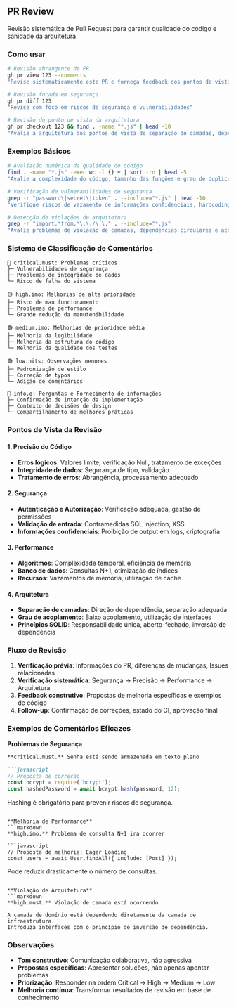 ## PR Review

Revisão sistemática de Pull Request para garantir qualidade do código e sanidade da arquitetura.

### Como usar

```bash
# Revisão abrangente de PR
gh pr view 123 --comments
"Revise sistematicamente este PR e forneça feedback dos pontos de vista de qualidade de código, segurança e arquitetura"

# Revisão focada em segurança
gh pr diff 123
"Revise com foco em riscos de segurança e vulnerabilidades"

# Revisão do ponto de vista da arquitetura
gh pr checkout 123 && find . -name "*.js" | head -10
"Avalie a arquitetura dos pontos de vista de separação de camadas, dependências e princípios SOLID"
```

### Exemplos Básicos

```bash
# Avaliação numérica da qualidade do código
find . -name "*.js" -exec wc -l {} + | sort -rn | head -5
"Avalie a complexidade do código, tamanho das funções e grau de duplicação e aponte pontos de melhoria"

# Verificação de vulnerabilidades de segurança
grep -r "password\|secret\|token" . --include="*.js" | head -10
"Verifique riscos de vazamento de informações confidenciais, hardcoding e bypass de autenticação"

# Detecção de violações de arquitetura
grep -r "import.*from.*\.\./\.\." . --include="*.js"
"Avalie problemas de violação de camadas, dependências circulares e acoplamento"
```

### Sistema de Classificação de Comentários

```
🔴 critical.must: Problemas críticos
├─ Vulnerabilidades de segurança
├─ Problemas de integridade de dados
└─ Risco de falha do sistema

🟡 high.imo: Melhorias de alta prioridade
├─ Risco de mau funcionamento
├─ Problemas de performance
└─ Grande redução da manutenibilidade

🟢 medium.imo: Melhorias de prioridade média
├─ Melhoria da legibilidade
├─ Melhoria da estrutura do código
└─ Melhoria da qualidade dos testes

🟢 low.nits: Observações menores
├─ Padronização de estilo
├─ Correção de typos
└─ Adição de comentários

🔵 info.q: Perguntas e Fornecimento de informações
├─ Confirmação de intenção da implementação
├─ Contexto de decisões de design
└─ Compartilhamento de melhores práticas
```

### Pontos de Vista da Revisão

#### 1. Precisão do Código

- **Erros lógicos**: Valores limite, verificação Null, tratamento de exceções
- **Integridade de dados**: Segurança de tipo, validação
- **Tratamento de erros**: Abrangência, processamento adequado

#### 2. Segurança

- **Autenticação e Autorização**: Verificação adequada, gestão de permissões
- **Validação de entrada**: Contramedidas SQL injection, XSS
- **Informações confidenciais**: Proibição de output em logs, criptografia

#### 3. Performance

- **Algoritmos**: Complexidade temporal, eficiência de memória
- **Banco de dados**: Consultas N+1, otimização de índices
- **Recursos**: Vazamentos de memória, utilização de cache

#### 4. Arquitetura

- **Separação de camadas**: Direção de dependência, separação adequada
- **Grau de acoplamento**: Baixo acoplamento, utilização de interfaces
- **Princípios SOLID**: Responsabilidade única, aberto-fechado, inversão de dependência

### Fluxo de Revisão

1. **Verificação prévia**: Informações do PR, diferenças de mudanças, Issues relacionadas
2. **Verificação sistemática**: Segurança → Precisão → Performance → Arquitetura
3. **Feedback construtivo**: Propostas de melhoria específicas e exemplos de código
4. **Follow-up**: Confirmação de correções, estado do CI, aprovação final

### Exemplos de Comentários Eficazes

**Problemas de Segurança**

```markdown
**critical.must.** Senha está sendo armazenada em texto plano

```javascript
// Proposta de correção
const bcrypt = require('bcrypt');
const hashedPassword = await bcrypt.hash(password, 12);
```

Hashing é obrigatório para prevenir riscos de segurança.

```

**Melhoria de Performance**
```markdown
**high.imo.** Problema de consulta N+1 irá ocorrer

```javascript
// Proposta de melhoria: Eager Loading
const users = await User.findAll({ include: [Post] });
```

Pode reduzir drasticamente o número de consultas.

```

**Violação de Arquitetura**
```markdown
**high.must.** Violação de camada está ocorrendo

A camada de domínio está dependendo diretamente da camada de infraestrutura.
Introduza interfaces com o princípio de inversão de dependência.
```

### Observações

- **Tom construtivo**: Comunicação colaborativa, não agressiva
- **Propostas específicas**: Apresentar soluções, não apenas apontar problemas
- **Priorização**: Responder na ordem Critical → High → Medium → Low
- **Melhoria contínua**: Transformar resultados de revisão em base de conhecimento
